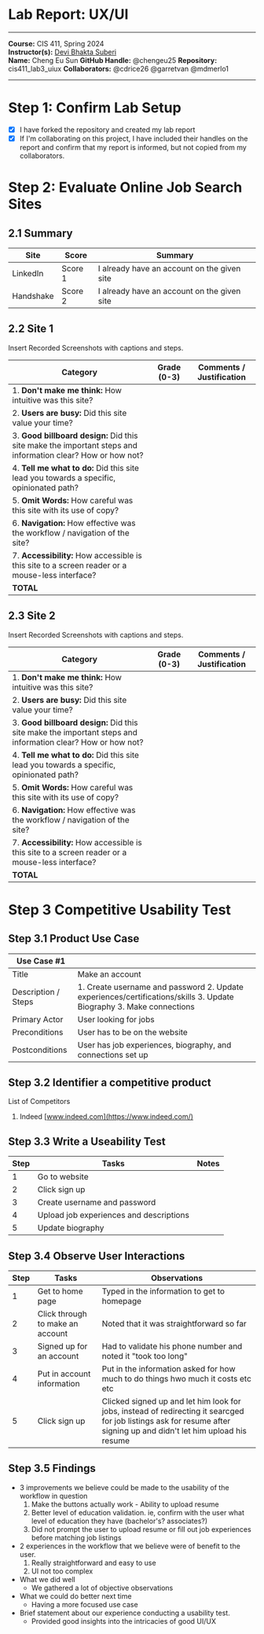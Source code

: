# Lab Report: UX/UI
___
**Course:** CIS 411, Spring 2024  
**Instructor(s):** [Devi Bhakta Suberi](https://github.com/dsuberi)  
**Name:** Cheng Eu Sun
**GitHub Handle:** @chengeu25 
**Repository:** cis411_lab3_uiux
**Collaborators:** @cdrice26 @garretvan @mdmerlo1
___

# Step 1: Confirm Lab Setup
- [x] I have forked the repository and created my lab report
- [x] If I'm collaborating on this project, I have included their handles on the report and confirm that my report is informed, but not copied from my collaborators.

# Step 2: Evaluate Online Job Search Sites

## 2.1 Summary
| Site | Score | Summary |
|---|---|---|
| LinkedIn | Score 1 | I already have an account on the given site |
| Handshake | Score 2 | I already have an account on the given site |

## 2.2 Site 1
Insert Recorded Screenshots with captions and steps.

| Category | Grade (0-3) | Comments / Justification |
|---|---|---|
| 1. **Don't make me think:** How intuitive was this site? |   |   |
| 2. **Users are busy:** Did this site value your time?  |   |   |
| 3. **Good billboard design:** Did this site make the important steps and information clear? How or how not? |   |   |
| 4. **Tell me what to do:** Did this site lead you towards a specific, opinionated path? |   |   |
| 5. **Omit Words:** How careful was this site with its use of copy? |   |   |
| 6. **Navigation:** How effective was the workflow / navigation of the site? |   |   |
| 7. **Accessibility:** How accessible is this site to a screen reader or a mouse-less interface? |   |   |
| **TOTAL** |   |   |

## 2.3 Site 2
Insert Recorded Screenshots with captions and steps.

| Category | Grade (0-3) | Comments / Justification |
|---|---|---|
| 1. **Don't make me think:** How intuitive was this site? |   |   |
| 2. **Users are busy:** Did this site value your time?  |   |   |
| 3. **Good billboard design:** Did this site make the important steps and information clear? How or how not? |   |   |
| 4. **Tell me what to do:** Did this site lead you towards a specific, opinionated path? |   |   |
| 5. **Omit Words:** How careful was this site with its use of copy? |   |   |
| 6. **Navigation:** How effective was the workflow / navigation of the site? |   |   |
| 7. **Accessibility:** How accessible is this site to a screen reader or a mouse-less interface? |   |   |
| **TOTAL** |   |   |


# Step 3 Competitive Usability Test

## Step 3.1 Product Use Case

| Use Case #1 | |
|---|---|
| Title | Make an account |
| Description / Steps | 1. Create username and password 2. Update experiences/certifications/skills 3. Update Biography 3. Make connections|
| Primary Actor | User looking for jobs |
| Preconditions | User has to be on the website|
| Postconditions | User has job experiences, biography, and connections set up|


## Step 3.2 Identifier a competitive product

List of Competitors
1. Indeed [www.indeed.com](https://www.indeed.com/)

## Step 3.3 Write a Useability Test

| Step | Tasks | Notes |
|---|---|---|
| 1 | Go to website  |   |
| 2 | Click sign up  |   |
| 3 | Create username and password  |   |
| 4 | Upload job experiences and descriptions  |   |
| 5 | Update biography  |   |

## Step 3.4 Observe User Interactions

| Step | Tasks | Observations |
|---|---|---|
| 1 | Get to home page  | Typed in the information to get to homepage  |
| 2 | Click through to make an account  | Noted that it was straightforward so far  |
| 3 | Signed up for an account  | Had to validate his phone number and noted it "took too long"  |
| 4 | Put in account information  | Put in the information asked for how much to do things hwo much it costs etc etc |
| 5 | Click sign up  | Clicked signed up and let him look for jobs, instead of redirecting it searcged for job listings ask for resume after signing up and didn't let him upload his resume  |

## Step 3.5 Findings
- 3 improvements we believe could be made to the usability of the workflow in question
    1. Make the buttons actually work - Ability to upload resume
    2. Better level of education validation. ie, confirm with the user what level of education they have (bachelor's? associates?)
    3. Did not prompt the user to upload resume or fill out job experiences before matching job listings
- 2 experiences in the workflow that we believe were of benefit to the user.
    1. Really straightforward and easy to use
    2. UI not too complex
- What we did well
    - We gathered a lot of objective observations
- What we could do better next time
    - Having a more focused use case
- Brief statement about our experience conducting a usability test.
    - Provided good insights into the intricacies of good UI/UX
